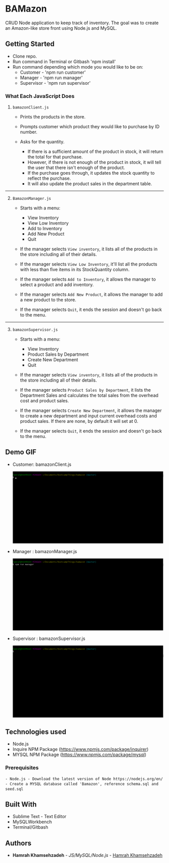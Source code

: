
# BAMazon
CRUD Node application to keep track of inventory.
The goal was to create an Amazon-like store front using Node.js and MySQL.

## Getting Started

- Clone repo.
- Run command in Terminal or Gitbash 'npm install'
- Run command depending which mode you would like to be on:
    * Customer - 'npm run customer'
    * Manager - 'npm run manager'
    * Supervisor - 'npm run supervisor'

### What Each JavaScript Does

1. `bamazonClient.js`

    * Prints the products in the store.

    * Prompts customer which product they would like to purchase by ID number.

    * Asks for the quantity.

      * If there is a sufficient amount of the product in stock, it will return the total for that purchase.
      * However, if there is not enough of the product in stock, it will tell the user that there isn't enough of the product.
      * If the purchase goes through, it updates the stock quantity to reflect the purchase.
      * It will also update the product sales in the department table.

-----------------------

2. `BamazonManager.js`

    * Starts with a menu:
        * View Inventory
        * View Low Inventory
        * Add to Inventory
        * Add New Product
        * Quit




    * If the manager selects `View inventory`, it lists all of the products in the store including all of their details.

    * If the manager selects `View Low Inventory`, it'll list all the products with less than five items in its StockQuantity column.

    * If the manager selects `Add to Inventory`, it allows the manager to select a product and add inventory.

    * If the manager selects `Add New Product`, it allows the manager to add a new product to the store.

    * If the manager selects `Quit`, it ends the session and doesn't go back to the menu.

-----------------------

3. `bamazonSupervisor.js`

    * Starts with a menu:
        * View Inventory
        * Product Sales by Department
        * Create New Department
        * Quit

    * If the manager selects `View inventory`, it lists all of the products in the store including all of their details.

    * If the manager selects `Product Sales by Department`, it lists the Department Sales and calculates the total sales from the overhead cost and product sales.

    * If the manager selects `Create New Department`, it allows the manager to create a new department and input current overhead costs and product sales. If there are none, by default it will set at 0.

    * If the manager selects `Quit`, it ends the session and doesn't go back to the menu.

## Demo GIF

* Customer: bamazonClient.js 

    ![Customer Demo](screenShots/customer.gif)

* Manager : bamazonManager.js 

    ![Manager Demo](screenShots/manager.gif)

* Supervisor : bamazonSupervisor.js

    ![Supervisor Demo](screenShots/supervisor.gif)


## Technologies used
- Node.js
- Inquire NPM Package (https://www.npmjs.com/package/inquirer)
- MYSQL NPM Package (https://www.npmjs.com/package/mysql)

### Prerequisites

```
- Node.js - Download the latest version of Node https://nodejs.org/en/
- Create a MYSQL database called 'Bamazon', reference schema.sql and seed.sql
```

## Built With

* Sublime Text - Text Editor
* MySQLWorkbench
* Terminal/Gitbash

## Authors

* **Hamrah Khamsehzadeh** - *JS/MySQL/Node.js* - [Hamrah Khamsehzadeh](https://github.com/Haamraah)